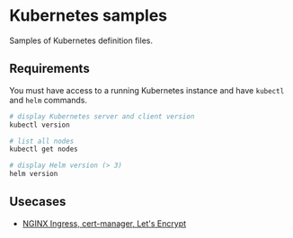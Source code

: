 # Kubernetes samples

Samples of Kubernetes definition files.

## Requirements

You must have access to a running Kubernetes instance and have `kubectl` and `helm` commands.

```bash
# display Kubernetes server and client version
kubectl version

# list all nodes
kubectl get nodes

# display Helm version (> 3)
helm version
```

## Usecases

- [NGINX Ingress, cert-manager, Let's Encrypt](ingress-certmanager-letsencrypt/README.md)
